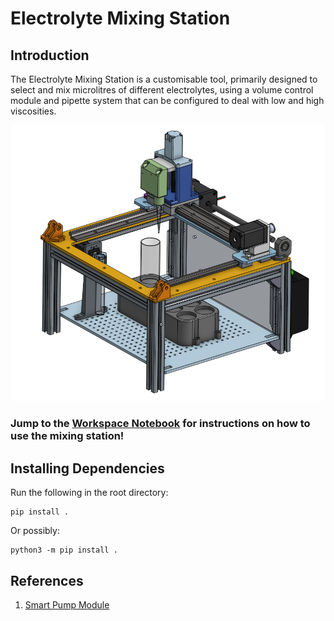 # Electrolyte Mixing Station

## Introduction

The Electrolyte Mixing Station is a customisable tool, primarily designed to select and mix microlitres of different electrolytes, using a volume control module and pipette system that can be configured to deal with low and high viscosities.

![image](data/images/CAD.png)

### Jump to the [Workspace Notebook](workspace.ipynb) for instructions on how to use the mixing station!

## Installing Dependencies

Run the following in the root directory:

```
pip install .
```

Or possibly:

```
python3 -m pip install .
```

## References
1. [Smart Pump Module](https://www.theleeco.com/product/smart-pump-module/#resources)